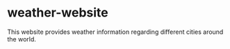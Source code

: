 # weather-website

This website provides weather information regarding different cities around the world.
